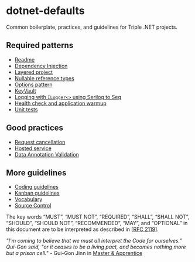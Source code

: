 # dotnet-defaults

Common boilerplate, practices, and guidelines for Triple .NET projects.

## Required patterns

- [Readme](Patterns/Readme.md)
- [Dependency Injection](Patterns/DependencyInjection.md)
- [Layered project](Patterns/LayeredProject.md)
- [Nullable reference types](Patterns/Nullables.md)
- [Options pattern](Patterns/Options.md)
- [KeyVault](Patterns/KeyVault.md)
- [Logging with `ILogger<>` using Serilog to Seq](Patterns/Serilog.md)
- [Health check and application warmup](Patterns/HealthCheck+WarmUp.md)
- [Unit tests](NETDefault/UnitTestingWithNUnit&Moq/UnitTesting.md)

## Good practices

- [Request cancellation](Patterns/CancelRequest.md)
- [Hosted service](Patterns/HostedService.md)
- [Data Annotation Validation](Patterns/Validation.md)

## More guidelines

- [Coding guidelines](CodingGuidelines.md)
- [Kanban guidelines](KanbanGuidelines.md)
- [Vocabulary](Vocabulary.md)
- [Source Control](SourceControl.md)

The key words “MUST”, “MUST NOT”, “REQUIRED”, “SHALL”, “SHALL NOT”, “SHOULD”, “SHOULD NOT”, “RECOMMENDED”, “MAY”, and “OPTIONAL” in this document are to be interpreted as described in [[RFC 2119](https://www.ietf.org/rfc/rfc2119.txt)].

_"I'm coming to believe that we must all interpret the Code for ourselves." Qui-Gon said, "or it ceases to be a living pact, and becomes nothing more but a prison cell."_ - Gui-Gon Jinn in [Master & Apprentice](https://www.goodreads.com/book/show/40917496-master-and-apprentice)
